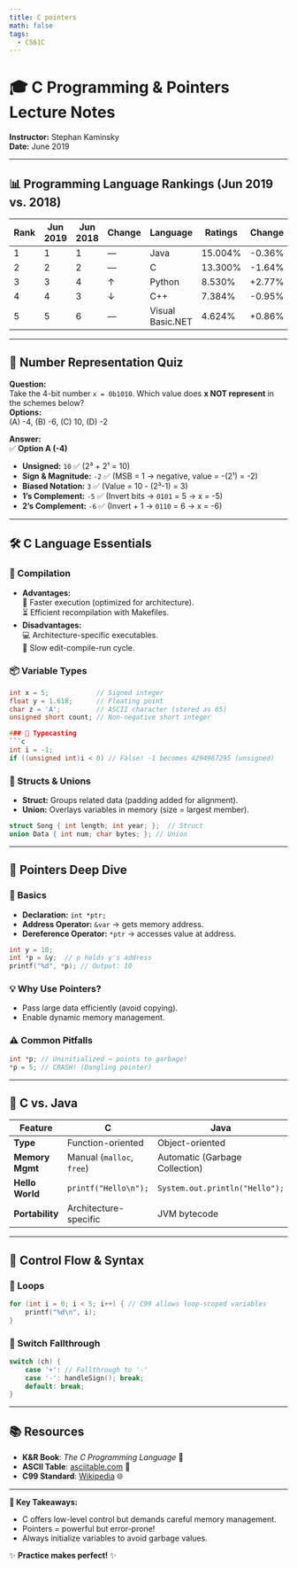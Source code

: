 ```yaml
---
title: C pointers
math: false
tags:
  - CS61C
---
```

# 🎓 C Programming & Pointers Lecture Notes

**Instructor:** Stephan Kaminsky  
**Date:** June 2019

---

## 📊 Programming Language Rankings (Jun 2019 vs. 2018)

| Rank | Jun 2019 | Jun 2018 | Change | Language          | Ratings    | Change     |
|------|----------|----------|--------|-------------------|------------|------------|
| 1    | 1        | 1        | —      | Java              | 15.004%    | -0.36%     |
| 2    | 2        | 2        | —      | C                 | 13.300%    | -1.64%     |
| 3    | 3        | 4        | ↑      | Python            | 8.530%     | +2.77%     |
| 4    | 4        | 3        | ↓      | C++               | 7.384%     | -0.95%     |
| 5    | 5        | 6        | —      | Visual Basic.NET  | 4.624%     | +0.86%     |

---

## 🔢 Number Representation Quiz

**Question:**  
Take the 4-bit number `x = 0b1010`. Which value does **x NOT represent** in the schemes below?  
**Options:**  
(A) -4, (B) -6, (C) 10, (D) -2  

**Answer:**  
✅ **Option A (-4)**  
- **Unsigned:** `10` ✅ (2³ + 2¹ = 10)  
- **Sign & Magnitude:** `-2` ✅ (MSB = 1 → negative, value = -(2¹) = -2)  
- **Biased Notation:** `3` ✅ (Value = 10 - (2³-1) = 3)  
- **1’s Complement:** `-5` ✅ (Invert bits → `0101` = 5 → x = -5)  
- **2’s Complement:** `-6` ✅ (Invert + 1 → `0110` = 6 → x = -6)  

---

## 🛠️ C Language Essentials

### 🔧 Compilation
- **Advantages:**  
  🚀 Faster execution (optimized for architecture).  
  ⏳ Efficient recompilation with Makefiles.  
- **Disadvantages:**  
  💻 Architecture-specific executables.  
  🔄 Slow edit-compile-run cycle.

### 📦 Variable Types
```c
int x = 5;            // Signed integer
float y = 1.618;      // Floating point
char z = 'A';         // ASCII character (stored as 65)
unsigned short count; // Non-negative short integer

### 🔄 Typecasting
```c
int i = -1;
if ((unsigned int)i < 0) // False! -1 becomes 4294967295 (unsigned)
```

### 🧩 Structs & Unions
- **Struct:** Groups related data (padding added for alignment).  
- **Union:** Overlays variables in memory (size = largest member).  
```c
struct Song { int length; int year; };  // Struct
union Data { int num; char bytes; }; // Union
```

---

## 📍 Pointers Deep Dive

### 🎯 Basics
- **Declaration:** `int *ptr;`  
- **Address Operator:** `&var` → gets memory address.  
- **Dereference Operator:** `*ptr` → accesses value at address.  

```c
int y = 10;
int *p = &y;  // p holds y's address
printf("%d", *p); // Output: 10
```

### 💡 Why Use Pointers?
- Pass large data efficiently (avoid copying).  
- Enable dynamic memory management.  

### ⚠️ Common Pitfalls
```c
int *p; // Uninitialized → points to garbage!
*p = 5; // CRASH! (Dangling pointer)
```

---

## 🔄 C vs. Java

| Feature          | C                                  | Java                          |
|------------------|------------------------------------|-------------------------------|
| **Type**         | Function-oriented                  | Object-oriented               |
| **Memory Mgmt**  | Manual (`malloc`, `free`)          | Automatic (Garbage Collection)|
| **Hello World**  | `printf("Hello\n");`               | `System.out.println("Hello");`|
| **Portability**  | Architecture-specific              | JVM bytecode                  |

---

## 🧮 Control Flow & Syntax

### 🔁 Loops
```c
for (int i = 0; i < 5; i++) { // C99 allows loop-scoped variables
    printf("%d\n", i);
}
```

### 🔄 Switch Fallthrough
```c
switch (ch) {
    case '+': // Fallthrough to '-'
    case '-': handleSign(); break;
    default: break;
}
```

---

## 📚 Resources
- **K&R Book**: *The C Programming Language* 📖  
- **ASCII Table**: [asciitable.com](http://www.asciitable.com) 🔡  
- **C99 Standard**: [Wikipedia](http://en.wikipedia.org/wiki/C99) 🌐  

---

**🔑 Key Takeaways:**  
- C offers low-level control but demands careful memory management.  
- Pointers = powerful but error-prone!  
- Always initialize variables to avoid garbage values.  

✨ **Practice makes perfect!** ✨
```